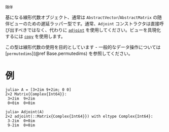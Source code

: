 ```
随伴
```

基になる線形代数オブジェクト、通常は `AbstractVector`/`AbstractMatrix` の随伴ビューのための遅延ラッパー型です。通常、`Adjoint` コンストラクタは直接呼び出すべきではなく、代わりに [`adjoint`](@ref) を使用してください。ビューを具現化するには [`copy`](@ref) を使用します。

この型は線形代数の使用を目的としています - 一般的なデータ操作については [`permutedims`](@ref Base.permutedims) を参照してください。

# 例

```jldoctest
julia> A = [3+2im 9+2im; 0 0]
2×2 Matrix{Complex{Int64}}:
 3+2im  9+2im
 0+0im  0+0im

julia> Adjoint(A)
2×2 adjoint(::Matrix{Complex{Int64}}) with eltype Complex{Int64}:
 3-2im  0+0im
 9-2im  0+0im
```
